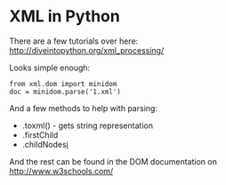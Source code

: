 # XML in Python #

There are a few tutorials over here: http://diveintopython.org/xml_processing/

Looks simple enough:

```
from xml.dom import minidom
doc = minidom.parse('1.xml')
```

And a few methods to help with parsing:

  * .toxml()  - gets string representation
  * .firstChild
  * .childNodes[i](i.md)

And the rest can be found in the DOM documentation on http://www.w3schools.com/